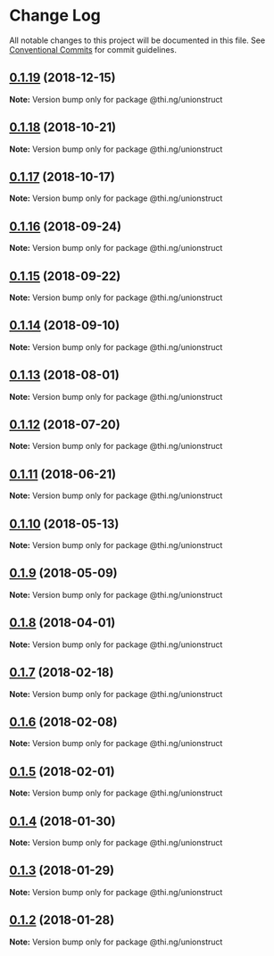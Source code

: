 # Change Log

All notable changes to this project will be documented in this file.
See [Conventional Commits](https://conventionalcommits.org) for commit guidelines.

## [0.1.19](https://github.com/thi-ng/umbrella/compare/@thi.ng/unionstruct@0.1.18...@thi.ng/unionstruct@0.1.19) (2018-12-15)

**Note:** Version bump only for package @thi.ng/unionstruct





## [0.1.18](https://github.com/thi-ng/umbrella/compare/@thi.ng/unionstruct@0.1.17...@thi.ng/unionstruct@0.1.18) (2018-10-21)

**Note:** Version bump only for package @thi.ng/unionstruct





## [0.1.17](https://github.com/thi-ng/umbrella/compare/@thi.ng/unionstruct@0.1.16...@thi.ng/unionstruct@0.1.17) (2018-10-17)

**Note:** Version bump only for package @thi.ng/unionstruct





<a name="0.1.16"></a>
## [0.1.16](https://github.com/thi-ng/umbrella/compare/@thi.ng/unionstruct@0.1.15...@thi.ng/unionstruct@0.1.16) (2018-09-24)

**Note:** Version bump only for package @thi.ng/unionstruct





<a name="0.1.15"></a>
## [0.1.15](https://github.com/thi-ng/umbrella/compare/@thi.ng/unionstruct@0.1.14...@thi.ng/unionstruct@0.1.15) (2018-09-22)

**Note:** Version bump only for package @thi.ng/unionstruct





<a name="0.1.14"></a>
## [0.1.14](https://github.com/thi-ng/umbrella/compare/@thi.ng/unionstruct@0.1.13...@thi.ng/unionstruct@0.1.14) (2018-09-10)

**Note:** Version bump only for package @thi.ng/unionstruct





<a name="0.1.13"></a>
## [0.1.13](https://github.com/thi-ng/umbrella/compare/@thi.ng/unionstruct@0.1.12...@thi.ng/unionstruct@0.1.13) (2018-08-01)




**Note:** Version bump only for package @thi.ng/unionstruct

<a name="0.1.12"></a>
## [0.1.12](https://github.com/thi-ng/umbrella/compare/@thi.ng/unionstruct@0.1.11...@thi.ng/unionstruct@0.1.12) (2018-07-20)




**Note:** Version bump only for package @thi.ng/unionstruct

<a name="0.1.11"></a>
## [0.1.11](https://github.com/thi-ng/umbrella/compare/@thi.ng/unionstruct@0.1.10...@thi.ng/unionstruct@0.1.11) (2018-06-21)




**Note:** Version bump only for package @thi.ng/unionstruct

<a name="0.1.10"></a>
## [0.1.10](https://github.com/thi-ng/umbrella/compare/@thi.ng/unionstruct@0.1.9...@thi.ng/unionstruct@0.1.10) (2018-05-13)




**Note:** Version bump only for package @thi.ng/unionstruct

<a name="0.1.9"></a>
## [0.1.9](https://github.com/thi-ng/umbrella/compare/@thi.ng/unionstruct@0.1.8...@thi.ng/unionstruct@0.1.9) (2018-05-09)




**Note:** Version bump only for package @thi.ng/unionstruct

<a name="0.1.8"></a>
## [0.1.8](https://github.com/thi-ng/umbrella/compare/@thi.ng/unionstruct@0.1.7...@thi.ng/unionstruct@0.1.8) (2018-04-01)




**Note:** Version bump only for package @thi.ng/unionstruct

<a name="0.1.7"></a>
## [0.1.7](https://github.com/thi-ng/umbrella/compare/@thi.ng/unionstruct@0.1.6...@thi.ng/unionstruct@0.1.7) (2018-02-18)




**Note:** Version bump only for package @thi.ng/unionstruct

<a name="0.1.6"></a>
## [0.1.6](https://github.com/thi-ng/umbrella/compare/@thi.ng/unionstruct@0.1.5...@thi.ng/unionstruct@0.1.6) (2018-02-08)




**Note:** Version bump only for package @thi.ng/unionstruct

<a name="0.1.5"></a>
## [0.1.5](https://github.com/thi-ng/umbrella/compare/@thi.ng/unionstruct@0.1.4...@thi.ng/unionstruct@0.1.5) (2018-02-01)




**Note:** Version bump only for package @thi.ng/unionstruct

<a name="0.1.4"></a>
## [0.1.4](https://github.com/thi-ng/umbrella/compare/@thi.ng/unionstruct@0.1.3...@thi.ng/unionstruct@0.1.4) (2018-01-30)




**Note:** Version bump only for package @thi.ng/unionstruct

<a name="0.1.3"></a>
## [0.1.3](https://github.com/thi-ng/umbrella/compare/@thi.ng/unionstruct@0.1.2...@thi.ng/unionstruct@0.1.3) (2018-01-29)




**Note:** Version bump only for package @thi.ng/unionstruct

<a name="0.1.2"></a>
## [0.1.2](https://github.com/thi-ng/umbrella/compare/@thi.ng/unionstruct@0.1.1...@thi.ng/unionstruct@0.1.2) (2018-01-28)




**Note:** Version bump only for package @thi.ng/unionstruct
